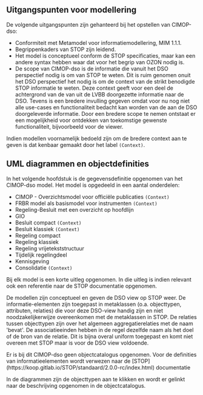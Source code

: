 Uitgangspunten voor modellering
-----------------

De volgende uitgangspunten zijn gehanteerd bij het opstellen van CIMOP-dso:

- Conformiteit met Metamodel voor informatiemodellering, MIM 1.1.1.
- Begrippenkaders van STOP zijn leidend.
- Het model is conceptueel conform de STOP specificaties, maar kan een andere syntax hebben waar dat voor het begrip van OZON nodig is.
- De scope van CIMOP-dso is de informatie die vanuit het DSO perspectief nodig is om van STOP te weten. Dit is ruim genomen onuit het DSO perspectief het nodig is om de context van de strikt benodigde STOP informatie te weten. Deze context geeft voor een deel de achtergrond van de van uit de LVBB doorgezette informatie naar de DSO. Tevens is een bredere invulling gegeven omdat voor nu nog niet alle use-cases en functionaliteit bedacht kan worden van de aan de DSO doorgeleverde informatie. Door een bredere scope te nemen ontstaat er een mogelijkheid voor ontdekken van toekomstige gewenste functionaliteit, bijvoorbeeld voor de viewer.

Indien modellen voornamelijk bedoeld zijn om de bredere context aan te geven is dat kenbaar gemaakt door het label `(Context)`.

UML diagrammen en objectdefinities
-----------------

In het volgende hoofdstuk is de gegevensdefinitie opgenomen van het CIMOP-dso model.
Het model is opgedeeld in een aantal onderdelen:
- CIMOP - Overzichtsmodel voor officiële publicaties `(Context)`
- FRBR model als basismodel voor instrumenten `(Context)`
- Regeling-Besluit met een overzicht op hoofdlijn
- GIO
- Besluit compact `(Context)`
- Besluit klassiek `(Context)`
- Regeling compact
- Regeling klassiek
- Regeling vrijetekststructuur
- Tijdelijk regelingdeel
- Kennisgeving
- Consolidatie `(Context)`

Bij elk model is een korte uitleg opgenomen. In die uitleg is indien relevant ook een referentie naar de STOP documentatie opgenomen.

De modellen zijn conceptueel en geven de DSO view op STOP weer. De informatie-elementen zijn toegepast in metaklassen (o.a. objecttypen, attributen, relaties) die voor deze DSO-view handig zijn en niet noodzakelijkerwijze overeenkomen met de metaklassen in STOP. De relaties tussen objecttypen zijn over het algemeen aggregatierelaties met de naam 'bevat'. De associatieeinden hebben in de regel dezelfde naam als het doel of de bron van de relatie. Dit is bijna overal uniform toegepast en komt niet overeen met STOP maar is voor de DSO view voldoende.

<aside class="note">
Er is bij dit CIMOP-dso geen objectcatalogus opgenomen. Voor de definities van informatieelementen wordt verwezen naar de [STOP](https://koop.gitlab.io/STOP/standaard/2.0.0-rc/index.html) documentatie
</aside>

In de diagrammen zijn de objecttypen aan te klikken en wordt er gelinkt naar de beschrijving opgenomen in de objectcatalogus.
